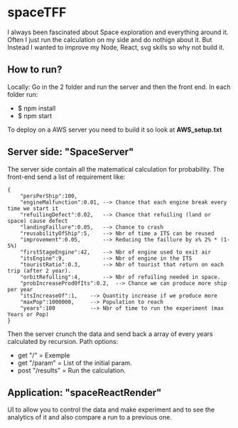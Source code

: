 # spaceTFF
I always been fascinated about Space exploration and everything around it. Often I just run the calculation on my side and do nothign about it. But Instead I wanted to improve my Node, React, svg skills so why not build it.

## How to run?
Locally: Go in the 2 folder and run the server and then the front end.
In each folder run:
- $ npm install
- $ npm start

To deploy on a AWS server you need to build it so look at **AWS_setup.txt**

## Server side: "SpaceServer"
The server side contain all the matematical calculation for probability. The front-end send a list of requirement like:
```
{
    "persPerShip":100,
    "engineMalfunction":0.01, --> Chance that each engine break every time we start it
    "refuilingDefect":0.02,   --> Chance that refuiling (land or space) cause defect
    "landingFaillure":0.05,   --> Chance to crash
    "reusabilityOfShip":5,    --> Nbr of time a ITS can be reused
    "improvement":0.05,       --> Reducing the faillure by x% 2% * (1-5%)
    "firstStageEngine":42,    --> Nbr of engine used to exit air
    "itsEngine":9,            --> Nbr of engine in the ITS
    "touristRatio":0.3,       --> Nbr of tourist that return on each trip (after 2 year).
    "orbitRefulling":4,       --> Nbr of refuiling needed in space.
    "probIncreaseProdOfIts":0.2,  --> Chance we can produce more ship per year
    "itsIncreaseOf":1,    --> Quantity increase if we produce more
    "maxPop":1000000,     --> Population to reach
    "years":100           --> Nbr of time to run the experiment (max Years or Pop)
}
```
Then the server crunch the data and send back a array of every years calculated by recursion.
Path options:
- get "/" = Exemple
- get "/param" = List of the initial param.
- post "/results" = Run the calculation.

## Application: "spaceReactRender"
UI to allow you to control the data and make experiment and to see the analytics of it and also compare a run to a previous one.

